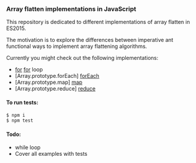 ### Array flatten implementations in JavaScript

This repository is dedicated to different implementations
of array flatten in ES2015.

The motivation is to explore the differences between imperative
ant functional ways to implement array flattening algorithms.

Currently you might check out the following implementations:
- [for] [for] loop
- [Array.prototype.forEach] [forEach]
- [Array.prototype.map] [map]
- [Array.prototype.reduce] [reduce]

#### To run tests:

```sh
$ npm i
$ npm test
```

#### Todo:
- while loop
- Cover all examples with tests

[for]: <https://developer.mozilla.org/en/docs/Web/JavaScript/Reference/Statements/for>
[forEach]: <https://developer.mozilla.org/en-US/docs/Web/JavaScript/Reference/Global_Objects/Array/forEach>
[map]: <https://developer.mozilla.org/en-US/docs/Web/JavaScript/Reference/Global_Objects/Array/map>
[reduce]: <https://developer.mozilla.org/en-US/docs/Web/JavaScript/Reference/Global_Objects/Array/Reduce>
